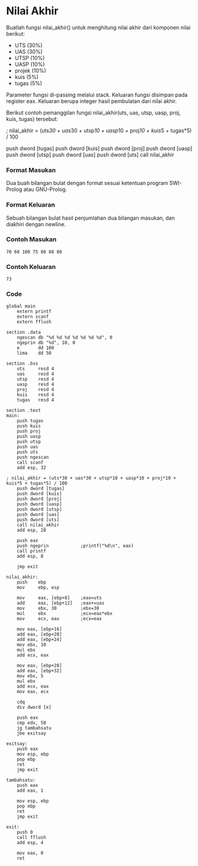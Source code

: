 # Nilai Akhir

Buatlah fungsi nilai_akhir() untuk menghitung nilai akhir dari komponen nilai berikut:

- UTS (30%)
- UAS (30%)
- UTSP (10%)
- UASP (10%)
- projek (10%)
- kuis (5%)
- tugas (5%)

Parameter fungsi di-passing melalui stack. Keluaran fungsi disimpan pada register eax. Keluaran berupa integer hasil pembulatan dari nilai akhir.

Berikut contoh pemanggilan fungsi nilai_akhir(uts, uas, utsp, uasp, proj, kuis, tugas) tersebut:

; nilai_akhir = (uts*30 + uas*30 + utsp*10 + uasp*10 + proj*10 + kuis*5 + tugas*5) / 100

push dword [tugas]
push dword [kuis]
push dword [proj]
push dword [uasp]
push dword [utsp]
push dword [uas]
push dword [uts]
call nilai_akhir

### Format Masukan
Dua buah bilangan bulat dengan format sesuai ketentuan program SWI-Prolog atau GNU-Prolog.

### Format Keluaran
Sebuah bilangan bulat hasil penjumlahan dua bilangan masukan, dan diakhiri dengan newline.

### Contoh Masukan
```
70 60 100 75 80 88 80
```
### Contoh Keluaran
```
73
```
### Code
```
global main
    extern printf
    extern scanf
    extern fflush
 
section .data
    ngescan db "%d %d %d %d %d %d %d", 0
    ngeprin db "%d", 10, 0
    e       dd 100
    lima    dd 50
 
section .bss
    uts     resd 4
    uas     resd 4
    utsp    resd 4
    uasp    resd 4
    proj    resd 4
    kuis    resd 4
    tugas   resd 4
 
section .text
main:
    push tugas
    push kuis
    push proj
    push uasp
    push utsp
    push uas
    push uts
    push ngescan
    call scanf
    add esp, 32
 
; nilai_akhir = (uts*30 + uas*30 + utsp*10 + uasp*10 + proj*10 + kuis*5 + tugas*5) / 100
    push dword [tugas]
    push dword [kuis]
    push dword [proj]
    push dword [uasp]
    push dword [utsp]
    push dword [uas]
    push dword [uts]
    call nilai_akhir
    add esp, 28
 
    push eax
    push ngeprin            ;printf("%d\n", eax)
    call printf
    add esp, 8
 
    jmp exit
 
nilai_akhir:
    push    ebp
    mov     ebp, esp
 
    mov     eax, [ebp+8]    ;eax=uts
    add     eax, [ebp+12]   ;eax+=uas
    mov     ebx, 30         ;ebx=30
    mul     ebx             ;ecx=eax*ebx
    mov     ecx, eax        ;ecx=eax
 
    mov eax, [ebp+16]
    add eax, [ebp+20]
    add eax, [ebp+24]
    mov ebx, 10
    mul ebx
    add ecx, eax
 
    mov eax, [ebp+28]
    add eax, [ebp+32]
    mov ebx, 5
    mul ebx
    add ecx, eax
    mov eax, ecx
 
    cdq
    div dword [e]
 
    push eax
    cmp edx, 50
    jg tambahsatu
    jbe exitsay
 
exitsay:
    push eax
    mov esp, ebp
    pop ebp
    ret
    jmp exit
 
tambahsatu:
    push eax
    add eax, 1
 
    mov esp, ebp
    pop ebp
    ret
    jmp exit
 
exit:
    push 0
    call fflush
    add esp, 4
 
    mov eax, 0
    ret
```
